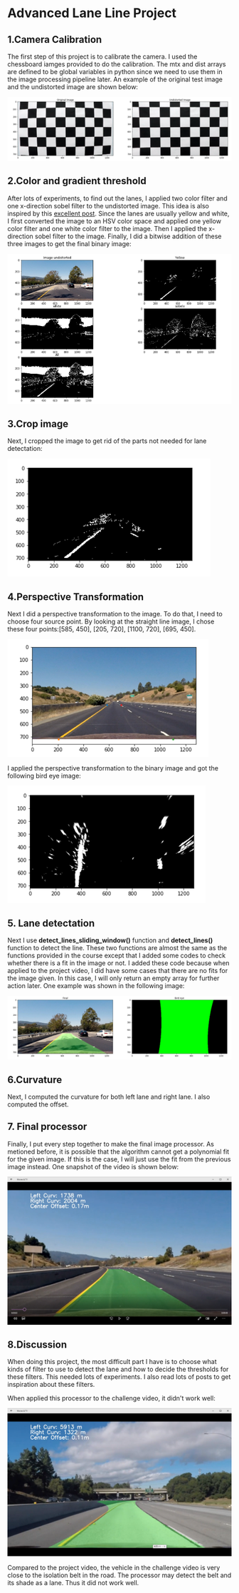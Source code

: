 # Advanced Lane Line Project
## 1.Camera Calibration
The first step of this project is to calibrate the camera. I used the chessboard iamges provided to do the calibration. The mtx and dist arrays are defined to be global variables in python since we need to use them in the image processing pipeline later. An example of the original test image and the undistorted image are shown below:

![test_undist_image](https://raw.githubusercontent.com/junfeizhu/CarND-Advanced-Lane-Lines/master/output_images/calibration_image.png)

## 2.Color and gradient threshold
After lots of experiments, to find out the lanes, I applied two color filter and one x-direction sobel filter to the undistorted image. This idea is also inspired by this [excellent post](https://chatbotslife.com/advanced-lane-line-project-7635ddca1960). Since the lanes are usually yellow and white, I first converted the image to an HSV color space and applied one yellow color filter and one white color filter to the image. Then I applied the x-direction sobel filter to the image. Finally, I did a bitwise addition of these three images to get the final binary image:

![thre_image](https://raw.githubusercontent.com/junfeizhu/CarND-Advanced-Lane-Lines/master/output_images/thre_image.png)

## 3.Crop image
Next, I cropped the image to get rid of the parts not needed for lane detectation:

![cropped_image](https://raw.githubusercontent.com/junfeizhu/CarND-Advanced-Lane-Lines/master/output_images/cropped_image.png)

## 4.Perspective Transformation
Next I did a perspective transformation to the image. To do that, I need to choose four source point. By looking at the straight line image, I chose these four points:[585, 450], [205, 720], [1100, 720], [695, 450].

![straight](https://raw.githubusercontent.com/junfeizhu/CarND-Advanced-Lane-Lines/master/output_images/straight.png)

I applied the perspective transformation to the binary image and got the following bird eye image:

![birdeye](https://raw.githubusercontent.com/junfeizhu/CarND-Advanced-Lane-Lines/master/output_images/birdeye.png)

## 5. Lane detectation
Next I use **detect_lines_sliding_window()** function and **detect_lines()** function to detect the line. These two functions are almost the same as the functions provided in the course except that I added some codes to check whether there is a fit in the image or not. I added these code because when applied to the project video, I did have some cases that there are no fits for the image given. In this case, I will only return an empty array for further action later. One example was shown in the following image:

![final](https://raw.githubusercontent.com/junfeizhu/CarND-Advanced-Lane-Lines/master/output_images/final.png)

## 6.Curvature

Next, I computed the curvature for both left lane and right lane. I also computed the offset.

## 7. Final processor
Finally, I put every step together to make the final image processor. As metioned before, it is possible that the algorithm cannot get a polynomial fit for the given image. If this is the case, I will just use the fit from the previous image instead. One snapshot of the video is shown below:

![video_snapshot](https://raw.githubusercontent.com/junfeizhu/CarND-Advanced-Lane-Lines/master/output_images/video_snapshot.png)

## 8.Discussion
When doing this project, the most difficult part I have is to choose what kinds of filter to use to detect the lane and how to decide the thresholds for these filters. This needed lots of experiments. I also read lots of posts to get inspiration about these filters.

When applied this processor to the challenge video, it didn't work well:

![challenge](https://raw.githubusercontent.com/junfeizhu/CarND-Advanced-Lane-Lines/master/output_images/challenge.png)

Compared to the project video, the vehicle in the challenge video is very close to the isolation belt in the road. The processor may detect the belt and its shade as a lane. Thus it did not work well.
